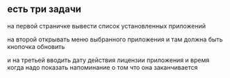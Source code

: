 
## есть три задачи  
  
на первой страничке вывести список установленных приложений  
  
на второй открывать меню выбранного приложения и там должна быть кнопочка обновить  
  
и на третьей вводить дату действия лицензии приложения и время когда надо показать напоминание о том что она заканчивается  